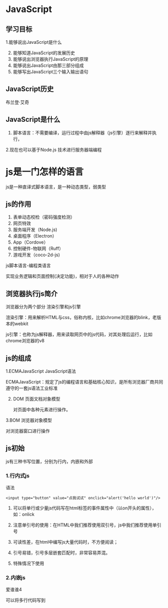 # JavaScript

## 学习目标

1.能够说出JavaScript是什么

2. 能够知道JavaScript的发展历史
3. 能够说出浏览器执行JavaScript的原理
4. 能够说出JavaScript由那三部分组成
5. 能够写出JavaScript三个输入输出语句

## JavaScript历史

布兰登·艾奇

## JavaScript是什么

1. 脚本语言：不需要编译，运行过程中由js解释器（js引擎）逐行来解释并执行，

2.现在也可以基于Node.js 技术进行服务器端编程

# js是一门怎样的语言

js是一种直译式脚本语言，是一种动态类型，弱类型

## js的作用

1. 表单动态校检（密码强度检测）
2. 网页特效
3. 服务端开发（Node.js)
4. 桌面程序（Electron）
5. App（Cordove）
6. 控制硬件-物联网（Ruff）
7. 游戏开发（coco-2d-js)

js脚本语言-编程类语言

实现业务逻辑和页面控制(决定功能)，相对于人的各种动作

## 浏览器执行js简介

浏览器分为两个部分 渲染引擎和js引擎

渲染引擎：用来解析HTML与css，俗称内核，比如chrome浏览器的blink，老版本的webkit

js引擎：也称为js解释器，用来读取网页中的js代码，对其处理后运行，比如chrome浏览器的v8

## js的组成

1.ECMAJavaScript JavaScript语法

ECMAJavaScript：规定了js的编程语言和基础核心知识，是所有浏览器厂商共同遵守的一套js语法工业标准

2. DOM 页面文档对象模型

   对页面中各种元素进行操作。

3.BOM 浏览器对象模型

对浏览器窗口进行操作

## js初始

js有三种书写位置，分别为行内，内嵌和外部

### 1.行内式js

语法

```
<input type="button" value="点我试试" onclick="alert('hello world')"/> 
```

1. 可以将单行或少量js代码写在html标签的事件属性中（以on开头的属性），如：onlick

2. 注意单引号的使用：在HTML中我们推荐使用双引号，js中我们推荐使用单引号

3. 可读性差，在html中编写js大量代码时，不方便阅读；

4. 引号易错，引号多层嵌套匹配时，非常容易弄混。

5. 特殊情况下使用

   

### 2.内嵌js



爱谁谁4<script>
        alert('hello world');
    </script>

可以将多行代码写到<script>标签中

内嵌js是学习时常用的方式

### 3.外部

```
    dd<script src="my.js">
    </script>
```

适用于大量js代码时

## js注释

//1.单行注释 快捷键 ctrl+/

/* 多行注释 默认快捷键 shift+alt+a   */

## JS输入和输出语句

| 方法             | 说明                           | 归属   |
| ---------------- | ------------------------------ | ------ |
| alert（msg）     | 浏览器弹出警示框               | 浏览器 |
| console.log(msg) | 浏览器控制台打印输出信息       | 浏览器 |
| prompt           | 浏览器弹出输入框，用户可以输入 | 浏览器 |

# 数组

利用数组字面量创建数组

var arr = [] 

# 新增数组

1.

```
  <script>
        var arr = [2, 0, 6, 1, 77, 0, 52, 0, 25, 7];
        var newArr = [];
        var j = 0;
        for ( var i = 0; i < arr.length; i++) {
            if (arr[i] > 10) {
                newArr[j] = arr[i];
                j++;
            }
        }
        console.log(newArr);
    </script>
```

2.

```
<script>
        var arr = [2, 0, 6, 1, 77, 0, 52, 0, 25, 7];
        var newArr = [];
        // var j = 0;
        // 刚开始数组索引号应该从0开始 依次递增
        for ( var i = 0; i < arr.length; i++) {
            if (arr[i] != 0) {
                newArr[newArr.length] = arr[i];
            }
        }
        console.log(newArr);
    </script>
```



# 冒泡排序

1.一共需要的趟数， 我们用外层for循环

​		5个数据需要走4躺

​		长度为 数组长度-1 arr.length - 1

2.每一趟交换次数 我们用里层for循环

第一汤交换4次

第二趟 交换3次

第三趟 交换2次

第四趟交换1次

长度为数组长度 减去次数

但是我们的次数是从0次开始的所有最终 arr.length - 1 - i

```
<script>
        var arr = [2, 0, 6, 1, 77, 0, 52, 0, 25, 7];
        for(var i = 0; i < arr.length - 1; i++) {
            for (var j = 0; j < arr.length - i - 1;j++) {
               if(arr[j] > arr[j + 1]) {
                   var temp = arr[j];
                   arr[j] = arr[j+1];
                   arr[j+1] = temp;
               }
            }
        }
        console.log(arr);
    </script>
```

